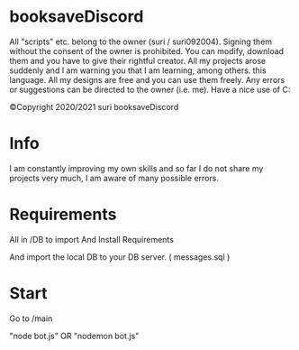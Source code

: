 # booksaveDiscord
All "scripts" etc. belong to the owner (suri / suri092004). Signing them without the consent of the owner is prohibited. You can modify, download them and you have to give their rightful creator. All my projects arose suddenly and I am warning you that I am learning, among others. this language. All my designs are free and you can use them freely. Any errors or suggestions can be directed to the owner (i.e. me). Have a nice use of C:

©Copyright 2020/2021 suri booksaveDiscord

# Info
I am constantly improving my own skills and so far I do not share my projects very much, I am aware of many possible errors.

# Requirements
All in /DB to import And Install Requirements

And import the local DB to your DB server. ( messages.sql )

# Start
Go to /main

"node bot.js" OR "nodemon bot.js"

